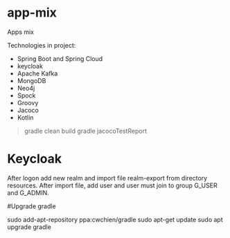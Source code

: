 # app-mix
Apps mix

Technologies in project: 
- Spring Boot and Spring Cloud
- keycloak
- Apache Kafka
- MongoDB
- Neo4j
- Spock 
- Groovy
- Jacoco
- Kotlin

> gradle clean build 
> gradle jacocoTestReport

# Keycloak

After logon add new realm and import file realm-export from directory resources.
After import file, add user and user must join to group G_USER and G_ADMIN.


#Upgrade gradle

sudo add-apt-repository ppa:cwchien/gradle
sudo apt-get update
sudo apt upgrade gradle

